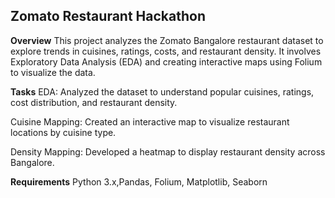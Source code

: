 ## **Zomato Restaurant Hackathon**
**Overview**
This project analyzes the Zomato Bangalore restaurant dataset to explore trends in cuisines, ratings, costs, and restaurant density. It involves Exploratory Data Analysis (EDA) and creating interactive maps using Folium to visualize the data.

**Tasks**
EDA: Analyzed the dataset to understand popular cuisines, ratings, cost distribution, and restaurant density.

Cuisine Mapping: Created an interactive map to visualize restaurant locations by cuisine type.

Density Mapping: Developed a heatmap to display restaurant density across Bangalore.

**Requirements**
Python 3.x,Pandas, Folium, Matplotlib, Seaborn




